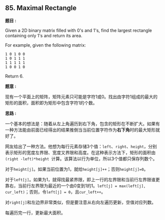 ## 85. Maximal Rectangle

**题目 :**

Given a 2D binary matrix filled with 0's and 1's, find the largest rectangle containing only 1's and return its area.

For example, given the following matrix:

```
1 0 1 0 0
1 0 1 1 1
1 1 1 1 1
1 0 0 1 0

```

Return 6.

**题意 :**

现有一个平面上的矩阵，矩阵元素只可能是字符1或0。找出由字符1组成的最大的矩形的面积，面积即为矩形中包含字符1的个数。

**思路 :**

一个基本的想法是：随着从左上角遍历到右下角，包含的矩形在不断扩大。如果有一种方法能由前面已经得出的结果推倒当当前位置字符作为**右下角**时的最大矩形就好了。

网友给出了一种方法。他想为每行元素存储3个值：`left`、`right`、`height`，分别表示矩形的宽度左界限、宽度又界限和高度。在这种表示方法下，矩形的面积由`(right -left)*height `计算。该算法以行为单位，所以3个值都只保存列数个。

对于`height[j]`。如果当前位置为1，就给`height[j]++`；否则`height[j]=0`。

对于`left[j]`。如果为1，就得找最紧界限，即上一行的左界限和当前行左界限谁更靠右，当前行左界限为最近的一个由0变到1的1。`left[j] = max(left[j], cur_left)`；否则，令`left[j] = 0`，且`cur_left++`。

对`right[j]`和左边界非常类似，但是要注意从右向左遍历更新，空值对应列数。

每遍历完一行，更新最大面积。